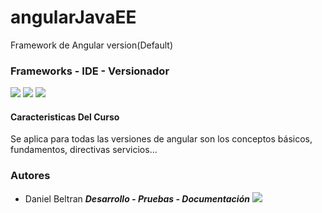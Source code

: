 # angularJavaEE
Framework de Angular version(Default)

### Frameworks - IDE - Versionador
![](https://img.shields.io/badge/Angular-DD0031?style=for-the-badge&logo=angular&logoColor=white) ![](https://img.shields.io/badge/Visual_Studio_Code-0078D4?style=for-the-badge&logo=visual%20studio%20code&logoColor=white) ![](https://img.shields.io/badge/GitHub-100000?style=for-the-badge&logo=github&logoColor=white)

#### Caracteristicas Del Curso
Se aplica para todas las versiones de angular son los conceptos básicos, fundamentos, directivas servicios...

### Autores

* Daniel Beltran  ***Desarrollo - Pruebas - Documentación***
![](https://img.shields.io/github/stars/GenserBeltran?style=social)

